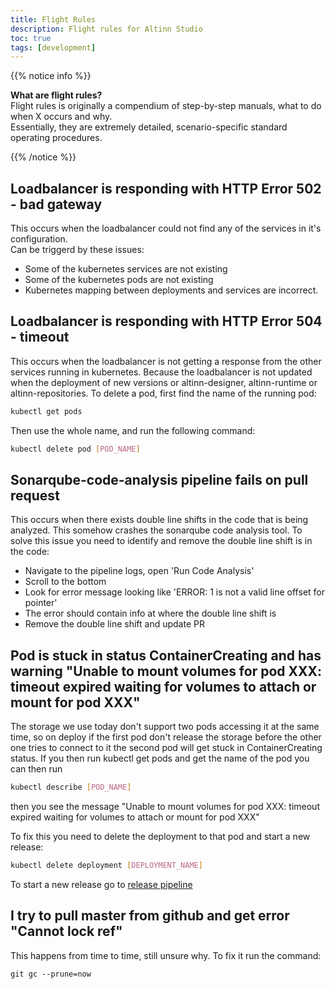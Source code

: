 ```yaml
---
title: Flight Rules
description: Flight rules for Altinn Studio
toc: true
tags: [development]
---
```


{{% notice info %}}

**What are flight rules?**  
Flight rules is originally a compendium of step-by-step manuals, what to do when X occurs and why.  
Essentially, they are extremely detailed, scenario-specific standard operating procedures.

{{% /notice %}}

## Loadbalancer is responding with HTTP Error 502 - bad gateway

This occurs when the loadbalancer could not find any of the services in it's configuration.  
Can be triggerd by these issues:

* Some of the kubernetes services are not existing
* Some of the kubernetes pods are not existing
* Kubernetes mapping between deployments and services are incorrect.

## Loadbalancer is responding with HTTP Error 504 - timeout

This occurs when the loadbalancer is not getting a response from the other services running in kubernetes.
Because the loadbalancer is not updated when the deployment of new versions or altinn-designer, altinn-runtime or altinn-repositories.
To delete a pod, first find the name of the running pod:  

```bash
kubectl get pods
```

Then use the whole name, and run the following command:  

```bash
kubectl delete pod [POD_NAME]
```

## Sonarqube-code-analysis pipeline fails on pull request

This occurs when there exists double line shifts in the code that is being analyzed. This somehow crashes the sonarqube code analysis tool.
To solve this issue you need to identify and remove the double line shift is in the code:

* Navigate to the pipeline logs, open 'Run Code Analysis'
* Scroll to the bottom
* Look for error message looking like 'ERROR: 1 is not a valid line offset for pointer'
* The error should contain info at where the double line shift is
* Remove the double line shift and update PR


## Pod is stuck in status ContainerCreating and has warning "Unable to mount volumes for pod XXX: timeout expired waiting for volumes to attach or mount for pod XXX"

The storage we use today don't support two pods accessing it at the same time, 
so on deploy if the first pod don't release the storage before the other one tries to connect to it the second pod will get stuck in ContainerCreating status. 
If you then run kubectl get pods and get the name of the pod you can then run
```bash
kubectl describe [POD_NAME]
```
then you see the message "Unable to mount volumes for pod XXX: timeout expired waiting for volumes to attach or mount for pod XXX"

To fix this you need to delete the deployment to that pod and start a new release:

```bash
kubectl delete deployment [DEPLOYMENT_NAME]
```
To start a new release go to [release pipeline](https://dev.azure.com/brreg/altinn-studio/_release)


## I try to pull master from github and get error "Cannot lock ref"

This happens from time to time, still unsure why. To fix it run the command:

`git gc --prune=now`
